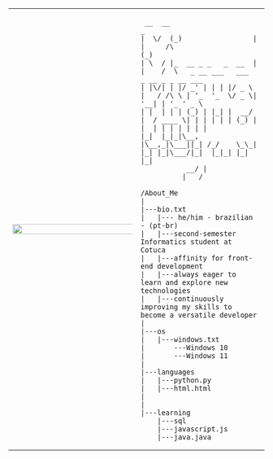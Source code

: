 <table>
  <tr>
    <td style="width: 50%;">
       <img src="https://i.pinimg.com/564x/70/b4/0a/70b40ae8cca2ba1ee9ea975c63c579e6.jpg" style="width: 500%; border: none;"/>
    </td>
    <td style="width: 50%; vertical-align: top;">
      <p style="font-family: monospace; font-size: 16px;">
       
     __  __                     _                                 
    |  \/  (_)                 | |     /\                        (_)
    | \  / |_  __ _ _   _  __  | |    /  \   _ __ ___   ___  _ __ _ _ __ ___
    | |\/| | |/ _' | | | |/ _ \  |   / /\ \ | '_  '_  \/ _ \| '__| | '_ ' _ \
    | |  | | | (_) | |_| |  __/  |  / ____ \| | | | | | (_) | |  | | | | | | |
    |_|  |_|_|\__, |\__,_|\___||_| /_/    \_\_| |_| |_|\___/|_|  |_|_| |_| |_|
               __/ |
              |___/ 

</p>

    /About_Me
    |
    |---bio.txt
    |   |--- he/him - brazilian - (pt-br)
    |   |---second-semester Informatics student at Cotuca
    |   |---affinity for front-end development
    |   |---always eager to learn and explore new technologies
    |   |---continuously improving my skills to become a versatile developer
    |
    |---os
    |   |---windows.txt
    |       ---Windows 10
    |       ---Windows 11
    |
    |---languages
    |   |---python.py
    |   |---html.html
    |
    |
    |---learning
        |---sql
        |---javascript.js
        |---java.java
        
  </tr>
</table>

